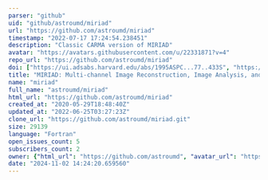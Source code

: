 ```yaml
---
parser: "github"
uid: "github/astroumd/miriad"
url: "https://github.com/astroumd/miriad"
timestamp: "2022-07-17 17:24:54.238451"
description: "Classic CARMA version of MIRIAD"
avatar: "https://avatars.githubusercontent.com/u/22331871?v=4"
repo_url: "https://github.com/astroumd/miriad"
doi: ["https://ui.adsabs.harvard.edu/abs/1995ASPC...77..433S", "https://ui.adsabs.harvard.edu/abs/2011ascl.soft06007S/abstract"]
title: "MIRIAD: Multi-channel Image Reconstruction, Image Analysis, and Display"
name: "miriad"
full_name: "astroumd/miriad"
html_url: "https://github.com/astroumd/miriad"
created_at: "2020-05-29T18:48:40Z"
updated_at: "2022-06-25T03:27:23Z"
clone_url: "https://github.com/astroumd/miriad.git"
size: 29139
language: "Fortran"
open_issues_count: 5
subscribers_count: 2
owner: {"html_url": "https://github.com/astroumd", "avatar_url": "https://avatars.githubusercontent.com/u/22331871?v=4", "login": "astroumd", "type": "Organization"}
date: "2024-11-02 14:24:20.659560"
---
```

